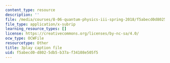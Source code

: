```yaml
---
content_type: resource
description: ''
file: /media/courses/8-06-quantum-physics-iii-spring-2018/f5abecd0d8025db5b37af34108e505f5_A4-kg_F34qc.vtt
file_type: application/x-subrip
learning_resource_types: []
license: https://creativecommons.org/licenses/by-nc-sa/4.0/
ocw_type: OCWFile
resourcetype: Other
title: 3play caption file
uid: f5abecd0-d802-5db5-b37a-f34108e505f5
---
```

